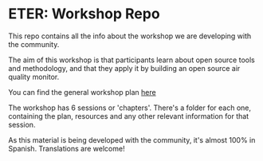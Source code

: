 # ETER: Workshop Repo

This repo contains all the info about the workshop we are developing with the community. 

The aim of this workshop is that participants learn about open source tools and methodology, and that they apply it by building an open source air quality monitor.

You can find the general workshop plan [here](https://github.com/rlyehlab/eter-workshop/blob/master/WorkshopPlan_ES.md)

The workshop has 6 sessions or 'chapters'. There's a folder for each one, containing the plan, resources and any other relevant information for that session.

As this material is being developed with the community, it's almost 100% in Spanish. Translations are welcome!
